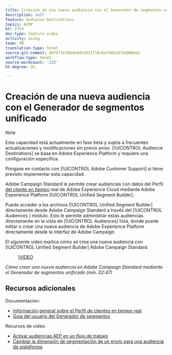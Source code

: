 ```yaml
---
title: Creación de una nueva audiencia con el Generador de segmentos unificado
description: null
feature: Audience Destinations
topics: ACOP
kt: 2754
doc-type: feature video
activity: using
team: PM
translation-type: tm+mt
source-git-commit: d87971b70bde8de1822f18cbafd8e2d7b4808edc
workflow-type: tm+mt
source-wordcount: '225'
ht-degree: 9%

---
```



# Creación de una nueva audiencia con el Generador de segmentos unificado

>[!NOTE]
>
>Esta capacidad está actualmente en fase beta y sujeta a frecuentes actualizaciones y modificaciones sin previo aviso. [!UICONTROL Audience Destinations] se basa en Adobe Experience Platform y requiere una configuración específica.
>
>Póngase en contacto con [!UICONTROL Adobe Customer Support] si tiene previsto implementar esta capacidad.

Adobe Campaign Standard le permite crear audiencias con datos del Perfil [del cliente en tiempo](https://docs.adobe.com/content/help/en/platform-learn/tutorials/profiles/understanding-the-real-time-customer-profile.html) real de Adobe Experience Cloud mediante Adobe Experience Platform [!UICONTROL Unified Segment Builder].

Puede acceder a los archivos [!UICONTROL Unified Segment Builder] directamente desde Adobe Campaign Standard a través del [!UICONTROL Audiences ] módulo. Esto le permite administrar estas audiencias directamente en la vista de [!UICONTROL Audiences] lista, donde puede editar o crear una nueva audiencia de Adobe Experience Platform directamente desde la interfaz de Adobe Campaign

El siguiente vídeo explica cómo se crea una nueva audiencia con [!UICONTROL Unified Segment Builder] Adobe Campaign Standard.

>[!VIDEO](https://video.tv.adobe.com/v/27638?quality=12)

*Cómo crear una nueva audiencia en Adobe Campaign Standard mediante el Generador de segmentos unificado (mín. 02:47)*

## Recursos adicionales

Documentación:

* [Información general sobre el Perfil de clientes en tiempo real](https://www.adobe.io/apis/experienceplatform/home/profile-identity-segmentation/profile-identity-segmentation-services.html#!api-specification/markdown/narrative/technical_overview/unified_profile_architectural_overview/unified_profile_architectural_overview.md)
* [Guía del usuario del Generador de segmentos](https://www.adobe.io/apis/experienceplatform/home/profile-identity-segmentation/profile-identity-segmentation-services.html#!api-specification/markdown/narrative/technical_overview/segmentation/segment-builder-guide.md)

Recursos de vídeo:

* [Activar audiencias AEP en un flujo de trabajo](/help/profiles-and-audiences/audience-destinations/activating-aep-audiences.md)
* [Cambiar la dimensión de segmentación de un envío para una audiencia de plataforma](/help/profiles-and-audiences/audience-destinations/changing-targeting-dimension.md)
